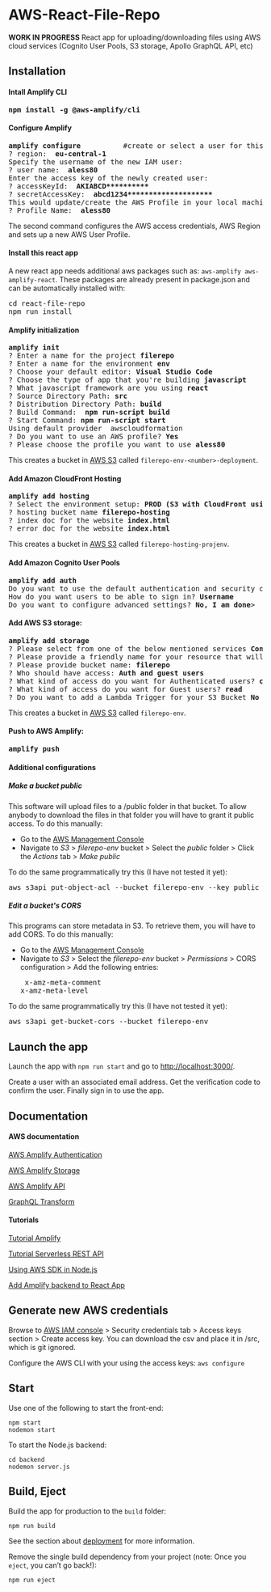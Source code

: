 # AWS-React-File-Repo 

**WORK IN PROGRESS**
React app for uploading/downloading files using AWS cloud services (Cognito User Pools, S3 storage, Apollo GraphQL API, etc)

<!--
DONE 20191017: downloadable files in ProjectList by setting public folder as public in aws console.
TODO: test what I wrote in README > Additional configurations , in particular the bucket name
TODO: no download for private files

TODO: metadata; the get method in my Storage.js returns the whole object, I would just need the metadata. apparently, one can use AWS.S3.headObject but i do not know how. https://docs.aws.amazon.com/AWSJavaScriptSDK/latest/AWS/S3.html
  See code in ProjectList using AWS.S3 (configuration to be fixed)


TODO
* Greetings bar: put sign out in navbar
* Greetings bar: username is ugly. Auth.updateUserAttributes(user, {
    'email': 'me@anotherdomain.com',
    'family_name': 'Lastname'
    });
* check if I should use AWS.S3 
* query files by metadata
-->

## Installation
#### Intall Amplify CLI
<pre>
<b>npm install -g @aws-amplify/cli</b>
</pre>

#### Configure Amplify
<pre>
<b>amplify configure</b>          #create or select a user for this project (e.g. 'myapp')
? region:  <b>eu-central-1</b>
Specify the username of the new IAM user:
? user name:  <b>aless80</b>
Enter the access key of the newly created user:
? accessKeyId:  <b>AKIABCD**********</b>
? secretAccessKey:  <b>abcd1234********************</b>
This would update/create the AWS Profile in your local machine
? Profile Name:  <b>aless80</b>
</pre>

The second command configures the AWS access credentials, AWS Region and sets up a new AWS User Profile.

#### Install this react app

A new react app needs additional aws packages such as: 
```aws-amplify aws-amplify-react```. These packages are already present in package.json and can be automatically installed with:

<pre>
cd react-file-repo
npm run install
</pre>

#### Amplify initialization
<pre>
<b>amplify init</b>
? Enter a name for the project <b>filerepo</b>
? Enter a name for the environment <b>env</b>
? Choose your default editor: <b>Visual Studio Code</b>
? Choose the type of app that you're building <b>javascript</b>
? What javascript framework are you using <b>react</b>
? Source Directory Path: <b>src</b>
? Distribution Directory Path: <b>build</b>
? Build Command:  <b>npm run-script build</b>
? Start Command: <b>npm run-script start</b>
Using default provider  awscloudformation
? Do you want to use an AWS profile? <b>Yes</b>
? Please choose the profile you want to use <b>aless80</b>
</pre>

This creates a bucket in [AWS S3](https://s3.console.aws.amazon.com/s3) called `filerepo-env-<number>-deployment`.

#### Add Amazon CloudFront Hosting
<pre>
<b>amplify add hosting</b>
? Select the environment setup: <b>PROD (S3 with CloudFront using HTTPS)</b>
? hosting bucket name <b>filerepo-hosting</b>
? index doc for the website <b>index.html</b>
? error doc for the website <b>index.html</b>
</pre>

This creates a bucket in [AWS S3](https://s3.console.aws.amazon.com/s3) called `filerepo-hosting-projenv`.

#### Add Amazon Cognito User Pools
<pre>
<b>amplify add auth</b>
Do you want to use the default authentication and security configuration? <b>Default configuration</b>
How do you want users to be able to sign in? <b>Username</b>
Do you want to configure advanced settings? <b>No, I am done</b>>
</pre>

#### Add AWS S3 storage:
<pre>
<b>amplify add storage</b>
? Please select from one of the below mentioned services <b>Content (Images, audio, video, etc.)</b>
? Please provide a friendly name for your resource that will be used to label this category in the project: <b>filerepo</b>
? Please provide bucket name: <b>filerepo</b>
? Who should have access: <b>Auth and guest users</b>
? What kind of access do you want for Authenticated users? <b>create/update, read, delete</b>
? What kind of access do you want for Guest users? <b>read</b>
? Do you want to add a Lambda Trigger for your S3 Bucket <b>No</b>
</pre>

This creates a bucket in [AWS S3](https://s3.console.aws.amazon.com/s3) called `filerepo-env`.

<!--
#### Add an Apollo GraphQL API
<pre>
<b>amplify add api</b>
? Please select from one of the below mentioned services <b>GraphQL</b>
? Provide API name: <b>filerepo</b>
? Choose an authorization type for the API </b>Amazon Cognito User Pool </b>
Use a Cognito user pool configured as a part of this project</b>
? Do you have an annotated GraphQL schema? <b>No</b>
? Do you want a guided schema creation? <b>Yes</b>
? What best describes your project: <b>Single object with fields (e.g., “Todo” with ID, name, description)</b>
? Do you want to edit the schema now? <b>No</b>
</pre>

The API schema stored in `amplify/backend/api/file-repo/schema.graphql` can be modified and updated on the cloud using ```amplify push```.

Open the [AWS AppSync web console](https://console.aws.amazon.com/appsync) and click on the `filerepo-env` API where you can run queries or edit the schema. To run queries, log in with User Pools using ClientId from `src/aws-exports.js`.

The schema used for this project is: 
```
type Project @model {
  id: ID!
  user: String!
  name: String!
  language: String
  description: String
  created_at: Int
}
```
Examples of GraphQL mutations: 
```
mutation addProj {
    createProject(input:{name:"First Project", user:"aless80", description:"Test"}) {
        id
        user
        name
    }
}

mutation updateProj {
    updateProject(input:{id:"1", language:"Python"}) {
        id
        user
        name
        language
    }
}
```

Examples of GraphQL queries: 

```
query myQuery {
  listProjects {
    items{
      id
      name
      description
    }
  }
}

query getIt {
  getProject(id: 1) {
    id
    name
  }
}
```
-->

<!--
#### Add a REST API: 
<pre>
<b>amplify add api</b>
? Please select from one of the below mentioned services <b>REST</b>
? Provide a friendly name for your resource to be used as a label for this category in the project: <b>restapi</b>
? Provide a path (e.g., /items) <b>/projects</b>
? Choose a Lambda source Create a new Lambda function
? Provide a friendly name for your resource to be used as a label for this category in the project: <b>restfunction</b>
? Provide the AWS Lambda function name: <b>restfunction</b>


? Choose the function template that you want to use:
 <b>CRUD function for Amazon DynamoDB table (Integration with Amazon API Gateway and Amazon DynamoDB)</b>
? Choose a DynamoDB data source option <b>Create a new DynamoDB table</b>

Welcome to the NoSQL DynamoDB database wizard
This wizard asks you a series of questions to help determine how to set up your NoSQL database table.

? Please provide a friendly name for your resource that will be used to label this category in the project: <b>dynamoDB</b>
? Please provide table name: <b>projectTable</b>

You can now add columns to the table.

? What would you like to name this column: <b>user_id</b>
? Please choose the data type: <b>string</b>
? Would you like to add another column? <b>Yes</b>
? What would you like to name this column: <b>language</b>
? Please choose the data type: <b>string</b>
? Would you like to add another column? <b>Yes</b>
? What would you like to name this column: <b>permission</b>
? Please choose the data type: <b>string</b>
? Would you like to add another column? <b>Yes</b>
? What would you like to name this column: <b>created_at</b>
? Please choose the data type: <b>number</b>
? Would you like to add another column? <b>Yes</b>
? What would you like to name this column: <b>Comment</b>
? Please choose the data type: <b>string</b>
? Would you like to add another column? <b>Yes</b>
? What would you like to name this column: <b>file</b>
? Please choose the data type: <b>string</b>
? Would you like to add another column? <b>Yes</b>
? What would you like to name this column: <b>edited</b>
? Please choose the data type: <b>number</b>
? Would you like to add another column? <b>No</b>
? Please choose partition key for the table: <b>user_id</b>
? Do you want to add a sort key to your table? <b>Yes</b>
? Please choose sort key for the table: <b>created_at</b>
? Do you want to add global secondary indexes to your table? <b>No</b>
? Do you want to add a Lambda Trigger for your Table? <b>No</b>
Succesfully added DynamoDb table locally
? Do you want to access other resources created in this project from your Lambda function? <b>No</b>
? Do you want to edit the local lambda function now? <b>No</b>
Succesfully added the Lambda function locally
? Restrict API access <b>Yes</b>
? Who should have access? <b>Authenticated users only</b>
? What kind of access do you want for Authenticated users? <b>create, read</b>
? Do you want to add another path? <b>No</b>
Successfully added resource restapi locally
</pre>

The code for the lambda function implementing the API is located at ```react-file-repo/amplify/backend/function/restfunction/src/app.js```.

.... In the AWS console the API Gateway should show the API Gateway with your given name listed here. Click on your API and it opens detail page of that API. In the navigation breadcrump, there will be the name of your API like “caltrack”, note down this string, we will need that to call this API from our app.
-->
#### Push to AWS Amplify: 

<pre>
<b>amplify push</b>
</pre>


#### Additional configurations
##### Make a bucket public
This software will upload files to a /public folder in that bucket. To allow anybody to download the files in that folder you will have to grant it public access. To do this manually: 
* Go to the [AWS Management Console](https://www.google.com/url?sa=t&rct=j&q=&esrc=s&source=web&cd=1&cad=rja&uact=8&ved=2ahUKEwin9ZnQwK3kAhUNkMMKHSyBAcQQFjAAegQIERAC&url=https%3A%2F%2Faws.amazon.com%2Fconsole%2F&usg=AOvVaw3L5ZM1L-1k3SwMWi6qm9p5)
* Navigate to _S3_ > _filerepo-env_ bucket > Select the _public_ folder > Click the _Actions_ tab > _Make public_

To do the same programmatically try this (I have not tested it yet):
<pre>
aws s3api put-object-acl --bucket filerepo-env --key public --acl public-read
</pre>
<!--
TODO: bucket ok? I download from href={`https://ccsestoragebucket-env.s3.eu-central-1.amazonaws.com/public/${file.key}
-->

##### Edit a bucket's CORS
This programs can store metadata in S3. To retrieve them, you will have to add CORS. To do this manually: 
* Go to the [AWS Management Console](https://www.google.com/url?sa=t&rct=j&q=&esrc=s&source=web&cd=1&cad=rja&uact=8&ved=2ahUKEwin9ZnQwK3kAhUNkMMKHSyBAcQQFjAAegQIERAC&url=https%3A%2F%2Faws.amazon.com%2Fconsole%2F&usg=AOvVaw3L5ZM1L-1k3SwMWi6qm9p5)
* Navigate to _S3_ > Select the _filerepo-env_ bucket > _Permissions_ > CORS configuration > Add the following entries: 
&nbsp;<pre>
<ExposeHeader>x-amz-meta-comment</ExposeHeader>
<ExposeHeader>x-amz-meta-level</ExposeHeader>
</pre>

To do the same programmatically try this (I have not tested it yet):

<pre>
aws s3api get-bucket-cors --bucket filerepo-env
</pre>



## Launch the app
Launch the app with ```npm run start``` and go to [http://localhost:3000/](http://localhost:3000/).

Create a user with an associated email address. Get the verification code to confirm the user. Finally sign in to use the app.

## Documentation

#### AWS documentation
[AWS Amplify Authentication](https://aws-amplify.github.io/docs/js/authentication)

[AWS Amplify Storage](https://aws-amplify.github.io/docs/js/storage)

[AWS Amplify API](https://aws-amplify.github.io/docs/ios/api)

[GraphQL Transform](https://aws-amplify.github.io/docs/cli-toolchain/graphql)

#### Tutorials

[Tutorial Amplify](https://read.acloud.guru/build-your-own-multi-user-photo-album-app-with-react-graphql-and-aws-amplify-18d9cfe27f60)

[Tutorial Serverless REST API](https://read.acloud.guru/serverless-functions-in-depth-507439b4be88)

[Using AWS SDK in Node.js](https://docs.aws.amazon.com/sdk-for-javascript/v2/developer-guide/getting-started-nodejs.html)

[Add Amplify backend to React App](https://hnp.dev/Beginner-Guide-How-to-add-Aplify-backend-to-your-React-project-with-ease/)


## Generate new AWS credentials
Browse to [AWS IAM console](https://console.aws.amazon.com/iam/home#/users/aless80?section=security_credentials) > Security credentials tab > Access keys section > Create access key. You can download the csv and place it in /src, which is git ignored. 

Configure the AWS CLI with your using the access keys: ```aws configure``` 


## Start
Use one of the following to start the front-end: 

```
npm start
nodemon start
```

To start the Node.js backend:

```
cd backend
nodemon server.js
```

## Build, Eject

Build the app for production to the `build` folder:
```
npm run build
```

See the section about [deployment](https://facebook.github.io/create-react-app/docs/deployment) for more information.

Remove the single build dependency from your project (note: Once you `eject`, you can’t go back!):

```
npm run eject
```

